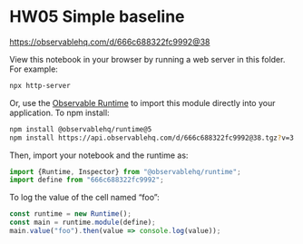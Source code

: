 # HW05 Simple baseline

https://observablehq.com/d/666c688322fc9992@38

View this notebook in your browser by running a web server in this folder. For
example:

~~~sh
npx http-server
~~~

Or, use the [Observable Runtime](https://github.com/observablehq/runtime) to
import this module directly into your application. To npm install:

~~~sh
npm install @observablehq/runtime@5
npm install https://api.observablehq.com/d/666c688322fc9992@38.tgz?v=3
~~~

Then, import your notebook and the runtime as:

~~~js
import {Runtime, Inspector} from "@observablehq/runtime";
import define from "666c688322fc9992";
~~~

To log the value of the cell named “foo”:

~~~js
const runtime = new Runtime();
const main = runtime.module(define);
main.value("foo").then(value => console.log(value));
~~~
